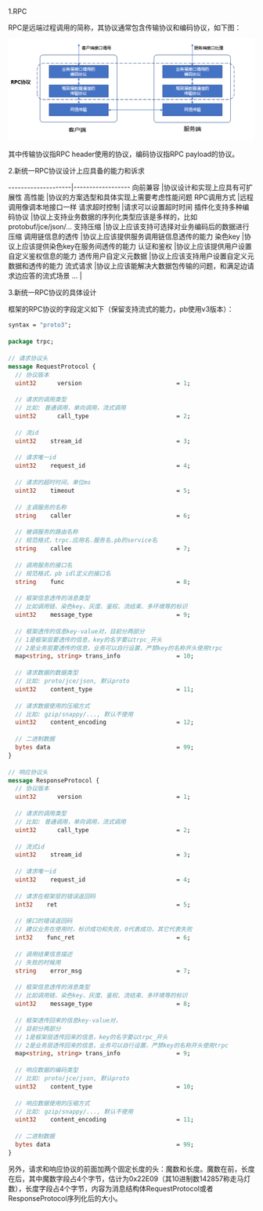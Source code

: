 1.RPC

RPC是远端过程调用的简称，其协议通常包含传输协议和编码协议，如下图：

![rpc](images/rpc.png)​​
 
其中传输协议指RPC header使用的协议，编码协议指RPC payload的协议。

2.新统一RPC协议设计上应具备的能力和诉求

--------------------|------------------
向前兼容				|协议设计和实现上应具有可扩展性
高性能				|协议的方案选型和具体实现上需要考虑性能问题
RPC调用方式			|远程调用像调本地接口一样
请求超时控制			|请求可以设置超时时间
插件化支持多种编码协议	|协议上支持业务数据的序列化类型应该是多样的，比如protobuf/jce/json/…
支持压缩				|协议上应该支持可选择对业务编码后的数据进行压缩
调用链信息的透传		|协议上应该提供服务调用链信息透传的能力
染色key				|协议上应该提供染色key在服务间透传的能力
认证和鉴权			|协议上应该提供用户设置自定义鉴权信息的能力
透传用户自定义元数据	|协议上应该支持用户设置自定义元数据和透传的能力
流式请求				|协议上应该能解决大数据包传输的问题，和满足边请求边应答的流式场景
...					|


3.新统一RPC协议的具体设计

框架的RPC协议的字段定义如下（保留支持流式的能力，pb使用v3版本）：

```protobuf
syntax = "proto3";

package trpc;

// 请求协议头
message RequestProtocol {
  // 协议版本
  uint32      version                   		= 1; 
  
  // 请求的调用类型
  // 比如: 普通调用，单向调用，流式调用
  uint32      call_type                 		= 2;
  
  // 流id
  uint32    stream_id                   		= 3;
  
  // 请求唯一id
  uint32    request_id                  		= 4;
  
  // 请求的超时时间，单位ms
  uint32    timeout                     		= 5;
  
  // 主调服务的名称
  string    caller                      		= 6;
  
  // 被调服务的路由名称
  // 规范格式，trpc.应用名.服务名.pb的service名
  string    callee                      		= 7;
  
  // 调用服务的接口名
  // 规范格式，pb idl定义的接口名
  string    func                        		= 8;
  
  // 框架信息透传的消息类型
  // 比如调用链、染色key、灰度、鉴权、流结束、多环境等的标识
  uint32    message_type                		= 9;
  
  // 框架透传的信息key-value对，目前分两部分
  // 1是框架层要透传的信息，key的名字要以trpc_开头
  // 2是业务层要透传的信息，业务可以自行设置，严禁key的名称开头使用trpc
  map<string, string> trans_info        		= 10;
  
  // 请求数据的数据类型
  // 比如: proto/jce/json, 默认proto
  uint32    content_type                		= 11;
  
  // 请求数据使用的压缩方式
  // 比如: gzip/snappy/..., 默认不使用
  uint32    content_encoding            		= 12;
  
  // 二进制数据
  bytes data                  		            = 99;
}

// 响应协议头
message ResponseProtocol {
  // 协议版本
  uint32      version                   		= 1; 
  
  // 请求的调用类型
  // 比如: 普通调用，单向调用，流式调用
  uint32      call_type                 		= 2;
  
  // 流式id
  uint32    stream_id                           = 3;
  
  // 请求唯一id
  uint32    request_id                 	 		= 4;
  
  // 请求在框架层的错误返回码
  int32    ret                          		= 5;
  
  // 接口的错误返回码
  // 建议业务在使用时，标识成功和失败，0代表成功，其它代表失败
  int32    func_ret                     		= 6;
  
  // 调用结果信息描述
  // 失败的时候用
  string    error_msg                   		= 7;
  
  // 框架信息透传的消息类型
  // 比如调用链、染色key、灰度、鉴权、流结束、多环境等的标识
  uint32    message_type                		= 8;
  
  // 框架透传回来的信息key-value对，
  // 目前分两部分
  // 1是框架层透传回来的信息，key的名字要以trpc_开头
  // 2是业务层透传回来的信息，业务可以自行设置，严禁key的名称开头使用trpc
  map<string, string> trans_info        		= 9;
  
  // 响应数据的编码类型
  // 比如: proto/jce/json, 默认proto
  uint32    content_type                		= 10;
  
  // 响应数据使用的压缩方式
  // 比如: gzip/snappy/..., 默认不使用
  uint32    content_encoding            		= 11;
  
  // 二进制数据
  bytes data                  		            = 99;
}
```

另外，请求和响应协议的前面加两个固定长度的头：魔数和长度。魔数在前，长度在后，其中魔数字段占4个字节，估计为0x22E09（其10进制数142857称走马灯数），长度字段占4个字节，内容为消息结构体RequestProtocol或者ResponseProtocol序列化后的大小。